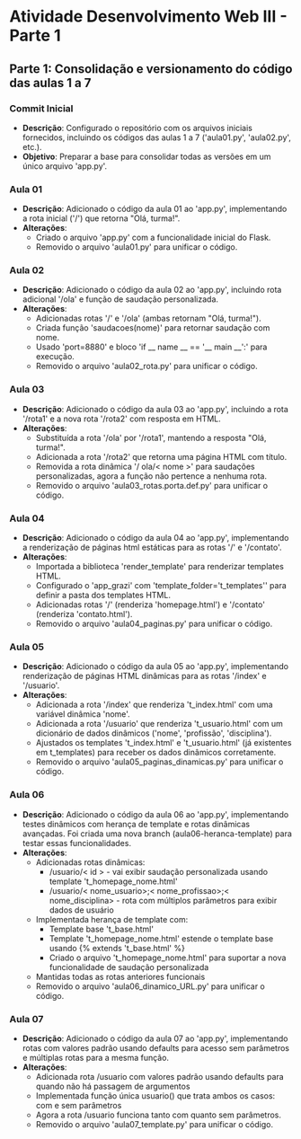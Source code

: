 # Atividade Desenvolvimento Web III - Parte 1

## Parte 1: Consolidação e versionamento do código das aulas 1 a 7

### Commit Inicial
- **Descrição**: Configurado o repositório com os arquivos iniciais fornecidos, incluindo os códigos das aulas 1 a 7 ('aula01.py', 'aula02.py', etc.).
- **Objetivo**: Preparar a base para consolidar todas as versões em um único arquivo 'app.py'.

### Aula 01
- **Descrição**: Adicionado o código da aula 01 ao 'app.py', implementando a rota inicial ('/') que retorna "Olá, turma!".
- **Alterações**:
  - Criado o arquivo 'app.py' com a funcionalidade inicial do Flask.
  - Removido o arquivo 'aula01.py' para unificar o código.

### Aula 02
- **Descrição**: Adicionado o código da aula 02 ao 'app.py', incluindo rota adicional '/ola' e função de saudação personalizada.
- **Alterações**:
  - Adicionadas rotas '/' e '/ola' (ambas retornam "Olá, turma!").
  - Criada função 'saudacoes(nome)' para retornar saudação com nome.
  - Usado 'port=8880' e bloco 'if __ name __ == '__ main __':' para execução.
  - Removido o arquivo 'aula02_rota.py' para unificar o código.


### Aula 03
- **Descrição**: Adicionado o código da aula 03 ao 'app.py', incluindo a rota '/rota1' e a nova rota '/rota2' com resposta em HTML.
- **Alterações**:
  - Substituída a rota '/ola' por '/rota1', mantendo a resposta "Olá, turma!".
  - Adicionada a rota '/rota2' que retorna uma página HTML com título.
  - Removida a rota dinâmica '/ ola/< nome >' para saudações personalizadas, agora a função não pertence a nenhuma rota.
  - Removido o arquivo 'aula03_rotas.porta.def.py' para unificar o código.

### Aula 04
- **Descrição**: Adicionado o código da aula 04 ao 'app.py', implementando a renderização de páginas html estáticas para as rotas '/' e '/contato'.
- **Alterações**:
  - Importada a biblioteca 'render_template' para renderizar templates HTML.
  - Configurado o 'app_grazi' com 'template_folder='t_templates'' para definir a pasta dos templates HTML.
  - Adicionadas rotas '/' (renderiza 'homepage.html') e '/contato' (renderiza 'contato.html').
  - Removido o arquivo 'aula04_paginas.py' para unificar o código.

### Aula 05
- **Descrição**: Adicionado o código da aula 05 ao 'app.py', implementando renderização de páginas HTML dinâmicas para as rotas '/index' e '/usuario'.
- **Alterações**:
  - Adicionada a rota '/index' que renderiza 't_index.html' com uma variável dinâmica 'nome'.
  - Adicionada a rota '/usuario' que renderiza 't_usuario.html' com um dicionário de dados dinâmicos ('nome', 'profissão', 'disciplina').
  - Ajustados os templates 't_index.html' e 't_usuario.html' (já existentes em t_templates) para receber os dados dinâmicos corretamente.
  - Removido o arquivo 'aula05_paginas_dinamicas.py' para unificar o código.

### Aula 06
- **Descrição**: Adicionado o código da aula 06 ao 'app.py', implementando testes dinâmicos com herança de template e rotas dinâmicas avançadas. Foi criada uma nova branch (aula06-heranca-template) para testar essas funcionalidades.
- **Alterações**:
  - Adicionadas rotas dinâmicas:
    - /usuario/< id > - vai exibir saudação personalizada usando template 't_homepage_nome.html'
    - /usuario/< nome_usuario>;< nome_profissao>;< nome_disciplina> - rota com múltiplos parâmetros para exibir dados de usuário
  - Implementada herança de template com:
    - Template base 't_base.html'
    - Template 't_homepage_nome.html' estende o template base usando {% extends 't_base.html' %}
    - Criado o arquivo 't_homepage_nome.html' para suportar a nova funcionalidade de saudação personalizada
  - Mantidas todas as rotas anteriores funcionais
  - Removido o arquivo 'aula06_dinamico_URL.py' para unificar o código.

### Aula 07
- **Descrição**: Adicionado o código da aula 07 ao 'app.py', implementando rotas com valores padrão usando defaults para acesso sem parâmetros e múltiplas rotas para a mesma função.
- **Alterações**:
  - Adicionada rota /usuario com valores padrão usando defaults para quando não há passagem de argumentos
  - Implementada função única usuario() que trata ambos os casos: com e sem parâmetros
  - Agora a rota /usuario funciona tanto com quanto sem parâmetros.
  - Removido o arquivo 'aula07_template.py' para unificar o código.